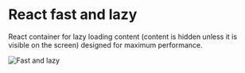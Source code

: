 React fast and lazy
===================

React container for lazy loading content (content is hidden unless it is visible on the screen) designed for maximum performance.

![Fast and lazy](http://cs617917.vk.me/v617917083/8922/IxU54i-BDuk.jpg)
